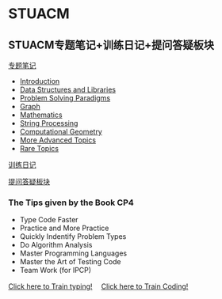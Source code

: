 # STUACM
STUACM专题笔记+训练日记+提问答疑板块
---

[专题笔记](#专题笔记)
- [Introduction](https://github.com/TaoistPriestC/STUACM/blob/main/UVA/Introduction.md)
- [Data Structures and Libraries](#DataStructuresAndLibraries)
- [Problem Solving Paradigms](#ProblemSolvingParadigms)
- [Graph](#Graph)
- [Mathematics](#Mathematics)
- [String Processing](#StringProcessing)
- [Computational Geometry](#ComputationalGeometry)
- [More Advanced Topics](#MoreAdvancedTopics)
- [Rare Topics](#RareTopics)

[训练日记](#训练日记)

[提问答疑板块](https://github.com/TaoistPriestC/STUACM/issues)


### The Tips given by the Book CP4
- Type Code Faster 
- Practice and More Practice 
- Quickly Indentify Problem Types
- Do Algorithm Analysis
- Master Programming Languages
- Master the Art of Testing Code
- Team Work (for IPCP)


[Click here to Train typing!](https://www.typingtest.com/)　
[Click here to Train Coding!](https://onlinejudge.org/)　
